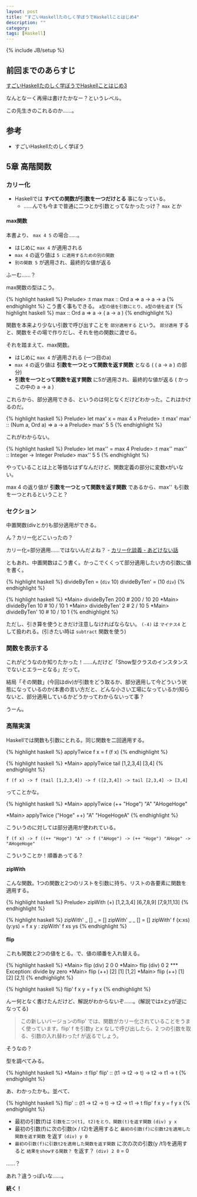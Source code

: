 ```yaml
---
layout: post
title: "すごいHaskellたのしく学ぼうでHaskellことはじめ4"
description: ""
category: 
tags: [Haskell]
---
```

{% include JB/setup %}

## 前回までのあらすじ

[すごいHaskellたのしく学ぼうでHaskellことはじめ3](http://gosyujin.github.com/2013/02/04/haskell-helloworld4/)

なんとなーく再帰は書けたかなー？というレベル。

この先生きのこれるのか……。

## 参考

- すごいHaskellたのしく学ぼう

## 5章 高階関数

### カリー化

- Haskellでは **すべての関数が引数を一つだけとる** 事になっている。
  - ……んでも今まで普通に二つとか引数とってなかったっけ？ `max` とか

#### max関数

本書より、 `max 4 5` の場合……。

- はじめに `max 4` が適用される
- `max 4` の返り値は `5 に適用するための別の関数`
- `別の関数 5` が適用され、最終的な値が返る

ふーむ……？

max関数の型はこう。

{% highlight haskell %}
Prelude> :t max
max :: Ord a => a -> a -> a
{% endhighlight %}
こう書く事もできる。 `a型の値を引数にとり、a型の値を返す`
{% highlight haskell %}
max :: Ord a => a -> ( a -> a )
{% endhighlight %} 

関数を本来より少ない引数で呼び出すことを `部分適用する` という。 `部分適用` すると、関数をその場で作りだし、それを他の関数に渡せる。

それを踏まえて、max関数。

- はじめに `max 4` が適用される (一つ目のa)
- `max 4` の返り値は **引数を一つとって関数を返す関数** となる
 ( ( a -> a ) の部分)
- **引数を一つとって関数を返す関数** に5が適用され、最終的な値が返る ( かっこの中の a -> a )

これらから、部分適用できる、というのは何となくだけどわかった。これはかけるのだ。

{% highlight haskell %}
Prelude> let max' x = max 4 x
Prelude> :t max'
max' :: (Num a, Ord a) => a -> a
Prelude> max' 5
5
{% endhighlight %} 

これがわからない。

{% highlight haskell %}
Prelude> let max'' = max 4
Prelude> :t max''
max'' :: Integer -> Integer
Prelude> max'' 5
5
{% endhighlight %} 

やっていることは上と等価なはずなんだけど、関数定義の部分に変数xがいない。

max 4 の返り値が **引数を一つとって関数を返す関数** であるから、max'' も引数を一つとれるということ？

### セクション

中置関数(divとか)も部分適用ができる。

ん？カリー化どこいったの？

カリー化=部分適用……ではないんだよね？ - [カリー化談義 - あどけない話](http://d.hatena.ne.jp/kazu-yamamoto/20110906/1315279311)

ともあれ、中置関数はこう書く。かっこでくくって部分適用したい方の引数に値を書く。

{% highlight haskell %}
divideByTen  = (`div` 10)
divideByTen' = (10 `div`)
{% endhighlight %}

{% highlight haskell %}
*Main> divideByTen 200 # 200 / 10
20
*Main> divideByTen 10 # 10 / 10
1
*Main> divideByTen' 2 # 2 / 10
5
*Main> divideByTen' 10 # 10 / 10
1
{% endhighlight %}

ただし、引き算を使うときだけ注意しなければならない。 `(-4)` は `マイナス4` として扱われる。(引きたい時は `subtract` 関数を使う)

### 関数を表示する

これがどうなのか知りたかった！……んだけど「Show型クラスのインスタンスでないとエラーとなる」だって。

結局「その関数」(今回はdiv)が引数をどう取るか、部分適用して今どういう状態になっているのか(本書の言い方だと、どんな小さい工場になっているか)知らないと、部分適用しているかどうかってわからないって事？

うーん。

### 高階実演

Haskellでは関数も引数にとれる。同じ関数を二回適用する。

{% highlight haskell %}
applyTwice f x = f (f x)
{% endhighlight %}

{% highlight haskell %}
*Main> applyTwice tail [1,2,3,4]
[3,4]
{% endhighlight %}

`f (f x) -> f (tail [1,2,3,4]) -> f ([2,3,4]) -> tail [2,3,4] -> [3,4]`

ってことかな。

{% highlight haskell %}
*Main> applyTwice (++ "Hoge") "A"
"AHogeHoge"

*Main> applyTwice ("Hoge" ++) "A"
"HogeHogeA"
{% endhighlight %}

こういうのに対しては部分適用が使われている。

`f (f x) -> f ((++ "Hoge") "A" -> f ("AHoge") -> (++ "Hoge") "AHoge" -> "AHogeHoge"`

こういうことか！順番あってる？

#### zipWith

こんな関数。1つの関数と2つのリストを引数に持ち、リストの各要素に関数を適用する。

{% highlight haskell %}
Prelude> zipWith (+) [1,2,3,4] [6,7,8,9]
[7,9,11,13]
{% endhighlight %}

{% highlight haskell %}
zipWith' _ [] _ = []
zipWith' _ _ [] = []
zipWith' f (x:xs) (y:ys) = f x y : zipWith' f xs ys
{% endhighlight %}

#### flip

これも関数と2つの値をとる。で、値の順番を入れ替える。

{% highlight haskell %}
*Main> flip (div) 2 0
0
*Main> flip (div) 0 2
*** Exception: divide by zero
*Main> flip (++) [2] [1]
[1,2]
*Main> flip (++) [1] [2]
[2,1]
{% endhighlight %}

{% highlight haskell %}
flip' f x y = f y x
{% endhighlight %}

んー何となく書けたんだけど、解説がわからないぞ……。(解説ではxとyが逆になってる)

> この新しいバージョンのflip' では、関数がカリー化されていることをうまく使っています。flip' f を引数y とx なしで呼び出したら、2 つの引数を取る、引数の入れ替わったf が返るでしょう。

そうなの？

型を調べてみる。

{% highlight haskell %}
*Main> :t flip'
flip' :: (t1 -> t2 -> t) -> t2 -> t1 -> t
{% endhighlight %}

あ、わかったかも。並べて、

{% highlight haskell %}
flip' :: (t1 -> t2 -> t) -> t2 -> t1 -> t
flip' f x y = f y x
{% endhighlight %}

- 最初の引数(f)は `引数を二つ(t1, t2)をとり、関数(t)を返す関数` `(div) y x`
- 最初の引数(f)に次の引数(x / t2)を適用すると `最初の引数(f)に引数t2を適用した関数を返す関数` を返す `(div) y 0`
- `最初の引数(f)に引数t2を適用した関数を返す関数` に次の次の引数(y /t1)を適用すると `結果をshowする関数？` を返す？ `(div) 2 0` = 0

……？

あれ？違うっぽいな……。 

**続く！**